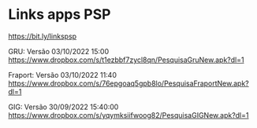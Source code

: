 # Links apps PSP
https://bit.ly/linkspsp

GRU: Versão 03/10/2022  15:00
https://www.dropbox.com/s/t1ezbbf7zycl8qn/PesquisaGruNew.apk?dl=1
 
Fraport: Versão 03/10/2022  11:40
https://www.dropbox.com/s/76epgoaq5gpb8lo/PesquisaFraportNew.apk?dl=1
 
GIG: Versão 30/09/2022  15:40:00
https://www.dropbox.com/s/yqymksiifwoog82/PesquisaGIGNew.apk?dl=1









 




